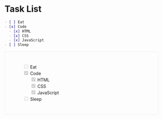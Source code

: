Task List
====

```markdown
- [ ] Eat
- [x] Code
  - [x] HTML
  - [x] CSS
  - [x] JavaScript
- [ ] Sleep
```

<div id="app" class="demo" style="
    border: 1px solid #eee;
    border-radius: 2px;
    padding: 25px 35px;
    margin-top: 1em;
    margin-bottom: 40px;
    line-height: 1.5em;
    -webkit-user-select: none;
    -moz-user-select: none;
    -ms-user-select: none;
    user-select: none;
    overflow-x: auto;
"><ul>
<li style="list-style: none"><input type="checkbox" disabled=""> Eat</li><li style="list-style: none"><input type="checkbox" disabled="" checked=""> Code<ul>
<li style="list-style: none"><input type="checkbox" disabled="" checked=""> HTML</li><li style="list-style: none"><input type="checkbox" disabled="" checked=""> CSS</li><li style="list-style: none"><input type="checkbox" disabled="" checked=""> JavaScript</li></ul>
</li><li style="list-style: none"><input type="checkbox" disabled=""> Sleep</li></ul></div>

